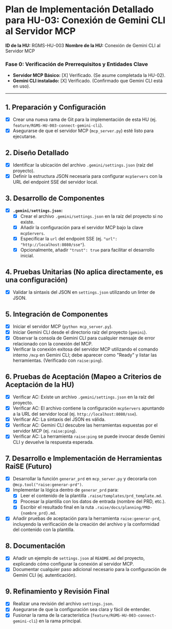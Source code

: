 # Plan de Implementación Detallado para HU-03: Conexión de Gemini CLI al Servidor MCP

**ID de la HU:** RGMS-HU-003
**Nombre de la HU:** Conexión de Gemini CLI al Servidor MCP

### Fase 0: Verificación de Prerrequisitos y Entidades Clave

*   **Servidor MCP Básico:** [X] Verificado. (Se asume completada la HU-02).
*   **Gemini CLI instalado:** [X] Verificado. (Confirmado que Gemini CLI está en uso).

---

## 1. Preparación y Configuración

- [X] Crear una nueva rama de Git para la implementación de esta HU (ej. `feature/RGMS-HU-003-connect-gemini-cli`).
- [X] Asegurarse de que el servidor MCP (`mcp_server.py`) esté listo para ejecutarse.

## 2. Diseño Detallado

- [X] Identificar la ubicación del archivo `.gemini/settings.json` (raíz del proyecto).
- [X] Definir la estructura JSON necesaria para configurar `mcpServers` con la URL del endpoint SSE del servidor local.

## 3. Desarrollo de Componentes

- [X] **`.gemini/settings.json`:**
    - [X] Crear el archivo `.gemini/settings.json` en la raíz del proyecto si no existe.
    - [X] Añadir la configuración para el servidor MCP bajo la clave `mcpServers`.
    - [X] Especificar la `url` del endpoint SSE (ej. `"url": "http://localhost:8080/sse"`).
    - [X] Opcionalmente, añadir `"trust": true` para facilitar el desarrollo inicial.

## 4. Pruebas Unitarias (No aplica directamente, es una configuración)

- [X] Validar la sintaxis del JSON en `settings.json` utilizando un linter de JSON.

## 5. Integración de Componentes

- [X] Iniciar el servidor MCP (`python mcp_server.py`).
- [X] Iniciar Gemini CLI desde el directorio raíz del proyecto (`gemini`).
- [X] Observar la consola de Gemini CLI para cualquier mensaje de error relacionado con la conexión del MCP.
- [X] Verificar la conexión exitosa del servidor MCP utilizando el comando interno `/mcp` en Gemini CLI; debe aparecer como "Ready" y listar las herramientas. (Verificado con `raise:ping`).

## 6. Pruebas de Aceptación (Mapeo a Criterios de Aceptación de la HU)

- [X] Verificar AC: Existe un archivo `.gemini/settings.json` en la raíz del proyecto.
- [X] Verificar AC: El archivo contiene la configuración `mcpServers` apuntando a la URL del servidor local (ej. `http://localhost:8080/sse`).
- [X] Verificar AC: La sintaxis del JSON es válida.
- [X] Verificar AC: Gemini CLI descubre las herramientas expuestas por el servidor MCP (ej. `raise:ping`).
- [X] Verificar AC: La herramienta `raise:ping` se puede invocar desde Gemini CLI y devuelve la respuesta esperada.

## 7. Desarrollo e Implementación de Herramientas RaiSE (Futuro)

- [X] Desarrollar la función `generar_prd` en `mcp_server.py` y decorarla con `@mcp.tool("raise:generar-prd")`.
- [X] Implementar la lógica dentro de `generar_prd` para: 
    - [X] Leer el contenido de la plantilla `.raise/templates/prd_template.md`.
    - [X] Procesar la plantilla con los datos de entrada (nombre del PRD, etc.).
    - [X] Escribir el resultado final en la ruta `.raise/docs/planning/PRD-{nombre_prd}.md`.
- [X] Añadir pruebas de aceptación para la herramienta `raise:generar-prd`, incluyendo la verificación de la creación del archivo y la conformidad del contenido con la plantilla.

## 8. Documentación

- [X] Añadir un ejemplo de `settings.json` al `README.md` del proyecto, explicando cómo configurar la conexión al servidor MCP.
- [X] Documentar cualquier paso adicional necesario para la configuración de Gemini CLI (ej. autenticación).

## 9. Refinamiento y Revisión Final

- [X] Realizar una revisión del archivo `settings.json`.
- [X] Asegurarse de que la configuración sea clara y fácil de entender.
- [X] Fusionar la rama de la característica (`feature/RGMS-HU-003-connect-gemini-cli`) en la rama principal.
